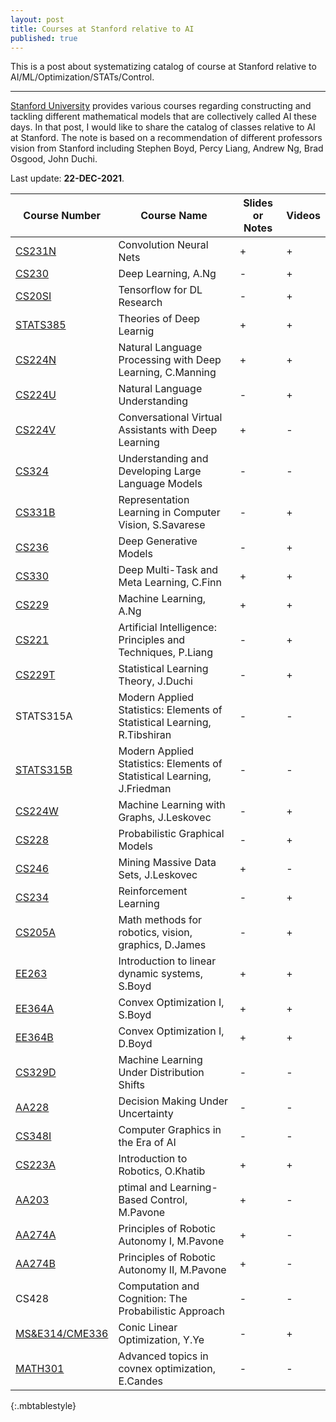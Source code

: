 ```yaml
---
layout: post
title: Courses at Stanford relative to AI
published: true
---
```


This is a post about systematizing catalog of course at Stanford relative to AI/ML/Optimization/STATs/Control.

---

[Stanford University](https://www.stanford.edu/) provides various courses regarding constructing and tackling different mathematical models that are collectively called AI these days. In that post, I would like to share the catalog of classes relative to AI at Stanford. The note is based on a recommendation of different professors vision from Stanford including Stephen Boyd, Percy Liang, Andrew Ng, Brad Osgood, John Duchi.

Last update: **22-DEC-2021**.

| **Course Number**  | **Course Name**  | **Slides or Notes**  | **Videos**  |
|---|---|---|---|
| [CS231N](http://cs231n.stanford.edu/)  | Convolution Neural Nets  |  +  |   + |
| [CS230](http://cs230.stanford.edu/)  | Deep Learning, A.Ng  |  -  |   + |
| [CS20SI](http://web.stanford.edu/class/cs20si/)  | Tensorflow for DL Research  |  -  |   + |
| [STATS385](https://stats385.github.io/)  | Theories of Deep Learnig  |  +  |   + |
| [CS224N](https://web.stanford.edu/class/cs224n/index.html)  | Natural Language Processing with Deep Learning, C.Manning | +  |   + |
| [CS224U](https://web.stanford.edu/class/cs224u/index.html)  | Natural Language Understanding  | - |   + |
| [CS224V](https://web.stanford.edu/class/cs224v/schedule.html) | Conversational Virtual Assistants with Deep Learning | + |  -  |
| [CS324]() | Understanding and Developing Large Language Models | -  | - | - |
| [CS331B](http://web.stanford.edu/class/cs331b/schedule.html)  | Representation Learning in Computer Vision, S.Savarese  | - |   + |
| [CS236](https://deepgenerativemodels.github.io/syllabus.html)  | Deep Generative Models  |  -  |   + |
| [CS330](https://cs330.stanford.edu/)  | Deep Multi-Task and Meta Learning, C.Finn  |  +  |   + |
| [CS229](http://cs229.stanford.edu/syllabus.html)  | Machine Learning, A.Ng  |  +  |   + |
| [CS221](http://web.stanford.edu/class/cs221/)  | Artificial Intelligence: Principles and Techniques, P.Liang |  - |   + |
| [CS229T](https://web.stanford.edu/class/cs229t/)  | Statistical Learning Theory, J.Duchi  |  -  |   + |
| STATS315A  | Modern Applied Statistics: Elements of Statistical Learning, R.Tibshiran  |  -  |   - |
| [STATS315B](http://statweb.stanford.edu/~jhf/stats315b.html)  | Modern Applied Statistics: Elements of Statistical Learning, J.Friedman  |  -  |   - |
| [CS224W](http://web.stanford.edu/class/cs224w/)  | Machine Learning with Graphs, J.Leskovec  |  -  |   + |
| [CS228](https://ermongroup.github.io/cs228-notes/)  | Probabilistic Graphical Models  |  -  |   + |
| [CS246](http://web.stanford.edu/class/cs246/)  | Mining Massive Data Sets, J.Leskovec |  +  |   - |
| [CS234](http://web.stanford.edu/class/cs234/schedule.html)  | Reinforcement Learning  |  -  |   + |
| [CS205A](http://graphics.stanford.edu/courses/cs205a/)  | Math methods for robotics, vision, graphics, D.James |  -  |   + |
| [EE263](http://ee263.stanford.edu/)  | Introduction to linear dynamic systems, S.Boyd  |  +  |   + |
| [EE364A](https://stanford.edu/class/ee364a/)  | Convex Optimization I, S.Boyd  |  +  |   + |
| [EE364B](https://stanford.edu/class/ee364b/)  | Convex Optimization I, D.Boyd  |  +  |   + |
| [CS329D](https://thashim.github.io/cs329D/schedule/) | Machine Learning Under Distribution Shifts | -  |   - |
| [AA228](https://web.stanford.edu/class/aa228/cgi-bin/wp/) | Decision Making Under Uncertainty | -  |   - |
| [CS348I](http://cs348i.stanford.edu/) | Computer Graphics in the Era of AI | - | - |
| [CS223A](https://cs.stanford.edu/groups/manips/teaching/cs223a/) | Introduction to Robotics, O.Khatib | + | + |
| [AA203](https://stanfordasl.github.io/aa203/) | ptimal and Learning-Based Control, M.Pavone | + | - |
| [AA274A](https://stanfordasl.github.io/aa274a/) | Principles of Robotic Autonomy I, M.Pavone | + | - |
| [AA274B](http://web.stanford.edu/class/cs237b/) | Principles of Robotic Autonomy II, M.Pavone | + | - |
| CS428 | Computation and Cognition: The Probabilistic Approach | -| - | - |
| [MS&E314/CME336](https://web.stanford.edu/class/msande314/handout.shtml) | Conic Linear Optimization, Y.Ye | - | + |
| [MATH301](https://candes.su.domains/teaching/math301/hand.html) | Advanced topics in covnex optimization, E.Candes | - | -|
{:.mbtablestyle}
